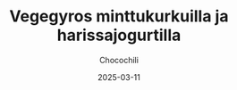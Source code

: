 ---
title: "Vegegyros minttukurkuilla ja harissajogurtilla"
image: "https://vegaanibotti.lauravuo.me/2025/03/2025-03-11_small.png"
date: 2025-03-11
receipt_url: "https://chocochili.net/2021/03/vegegyros-minttukurkuilla-ja-harissajogurtilla/"
author: "Chocochili"
---